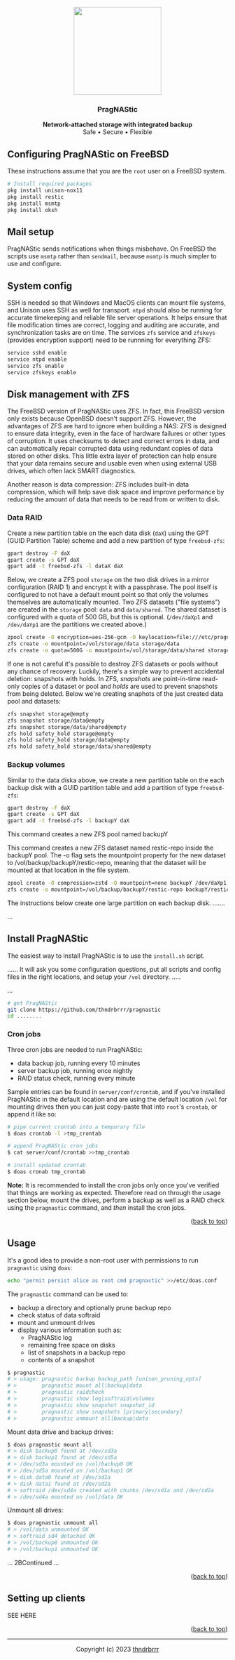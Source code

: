 <a name="readme-top"></a>

<div align="center">
 <img width="200px" src="docs/images/pragnastic_tmp_logo_4.png"/>
<h3>PragNAStic</h3>
<p><b>Network-attached storage with integrated backup</b><br/>
Safe • Secure • Flexible</p>
</div>

## Configuring PragNAStic on FreeBSD

These instructions assume that you are the `root` user on a FreeBSD system.

```sh
# Install required packages
pkg install unison-nox11
pkg install restic
pkg install msmtp
pkg install oksh
```

## Mail setup

PragNAStic sends notifications when things misbehave. On FreeBSD the scripts use `msmtp` rather than `sendmail`, because `msmtp` is much simpler to use and configure.

## System config

SSH is needed so that Windows and MacOS clients can mount file systems, and Unison uses SSH as well for transport. `ntpd` should also be running for accurate timekeeping and reliable file server operations. It helps ensure that file modification times are correct, logging and auditing are accurate, and synchronization tasks are on time. The services `zfs` service and `zfskeys` (provides encryption support) need to be runnning for everything ZFS:

```sh
service sshd enable
service ntpd enable
service zfs enable
service zfskeys enable
```


## Disk management with ZFS

The FreeBSD version of PragNAStic uses ZFS. In fact, this FreeBSD version only exists because OpenBSD doesn't support ZFS. However, the advantages of ZFS are hard to ignore when building a NAS: ZFS is designed to ensure data integrity, even in the face of hardware failures or other types of corruption. It uses checksums to detect and correct errors in data, and can automatically repair corrupted data using redundant copies of data stored on other disks. This little extra layer of protection can help ensure that your data remains secure and usable even when using external USB drives, which often lack SMART diagnostics.

Another reason is data compression: ZFS includes built-in data compression, which will help save disk space and improve performance by reducing the amount of data that needs to be read from or written to disk.


<!-- All disks will need to be formatted, some will be encrypted -->



<!-- ### Data disks -->
### Data RAID

Create a new partition table on the each data disk (`daX`) using the GPT (GUID Partition Table) scheme and add a new partition of type `freebsd-zfs`:

```sh
gpart destroy -F daX
gpart create -s GPT daX
gpart add -t freebsd-zfs -l dataX daX
```

Below, we create a ZFS pool `storage` on the two disk drives in a mirror configuration (RAID 1) and encrypt it with a passphrase. The pool itself is configured to not have a default mount point so that only the volumes themselves are automatically mounted.  Two ZFS datasets ("file systems") are created in the `storage` pool: `data` and `data/shared`. The shared dataset is configured with a quota of 500 GB, but this is optional. (`/dev/daXp1` and `/dev/daYp1` are the partitions we created above.)

```sh
zpool create -O encryption=aes-256-gcm -O keylocation=file:///etc/pragnastic/storage_pool.pw -O keyformat=passphrase -O compression=zstd -O mountpoint=none storage mirror /dev/daXp1 /dev/daYp1
zfs create -o mountpoint=/vol/storage/data storage/data
zfs create -o quota=500G -o mountpoint=/vol/storage/data/shared storage/data/shared
```

If one is not careful it's possible to destroy ZFS datasets or pools without any chance of recovery. Luckily, there's a simple way to prevent accidental deletion: snapshots with holds. In ZFS, *snapshots* are point-in-time read-only copies of a dataset or pool and *holds* are used to prevent snapshots from being deleted. Below we're creating snaphots of the just created data pool and datasets:

```sh
zfs snapshot storage@empty
zfs snapshot storage/data@empty
zfs snapshot storage/data/shared@empty
zfs hold safety_hold storage@empty
zfs hold safety_hold storage/data@empty
zfs hold safety_hold storage/data/shared@empty
```

### Backup volumes

Similar to the data diska above, we create a new partition table on the each backup disk with a GUID partition table and add a partition of type `freebsd-zfs`:

```sh
gpart destroy -F daX
gpart create -s GPT daX
gpart add -t freebsd-zfs -l backupY daX
```

This command creates a new ZFS pool named backupY

This command creates a new ZFS dataset named restic-repo inside the backupY pool. The -o flag sets the mountpoint property for the new dataset to /vol/backup/backupY/restic-repo, meaning that the dataset will be mounted at that location in the file system.

```sh
zpool create -O compression=zstd -O mountpoint=none backupY /dev/daXp1
zfs create -o mountpoint=/vol/backup/backupY/restic-repo backupY/restic-repo
```

The instructions below create one large partition on each backup disk. .......

...



## Install PragNAStic

The easiest way to install PragNAStic is to use the `install.sh` script. 

...... It will ask you some configuration questions, put all scripts and config files in the right locations, and setup your `/vol` directory. .....

...

```sh
# get PragNAStic
git clone https://github.com/thndrbrrr/pragnastic
cd ........

```

### Cron jobs

Three cron jobs are needed to run PragNAStic:

- data backup job, running every 10 minutes
- server backup job, running once nightly
- RAID status check, running every minute

Sample entries can be found in `server/conf/crontab`, and if you've installed PragNAStic in the default location and are using the default location `/vol` for mounting drives then you can just copy-paste that into `root`'s `crontab`, or append it like so:

```sh
# pipe current crontab into a temporary file
$ doas crontab -l >tmp_crontab

# append PragNAStic cron jobs
$ cat server/conf/crontab >>tmp_crontab

# install updated crontab
$ doas cronab tmp_crontab
```

**Note:** It is recommended to install the cron jobs only once you've verified that things are working as expected. Therefore read on through the usage section below, mount the drives, perform a backup as well as a RAID check using the `pragnastic` command, and *then* install the cron jobs.

<p align="right">(<a href="#readme-top">back to top</a>)</p>

## Usage

It's a good idea to provide a non-root user with permissions to run `pragnastic` using `doas`:

```sh
echo "permit persist alice as root cmd pragnastic" >>/etc/doas.conf
```

The `pragnastic` command can be used to:

- backup a directory and optionally prune backup repo
- check status of data softraid
- mount and unmount drives
- display various information such as:
  - PragNAStic log
  - remaining free space on disks 
  - list of snapshots in a backup repo
  - contents of a snapshot

```sh
$ pragnastic
# > usage: pragnastic backup backup_path [unison_pruning_opts]
# >        pragnastic mount all|backup|data
# >        pragnastic raidcheck
# >        pragnastic show log|softraid|volumes
# >        pragnastic show snapshot snapshot_id
# >        pragnastic show snapshots [primary|secondary]
# >        pragnastic unmount all|backup|data
```

Mount data drive and backup drives:

```sh
$ doas pragnastic mount all
# > disk backup0 found at /dev/sd3a
# > disk backup1 found at /dev/sd5a
# > /dev/sd3a mounted on /vol/backup0 OK
# > /dev/sd5a mounted on /vol/backup1 OK
# > disk data0 found at /dev/sd1a
# > disk data1 found at /dev/sd2a
# > softraid /dev/sd4a created with chunks /dev/sd1a and /dev/sd2a
# > /dev/sd4a mounted on /vol/data OK
```

Unmount all drives:

```sh
$ doas pragnastic unmount all
# > /vol/data unmounted OK
# > softraid sd4 detached OK
# > /vol/backup0 unmounted OK
# > /vol/backup1 unmounted OK
```
... 2BContinued ...

<p align="right">(<a href="#readme-top">back to top</a>)</p>

## Setting up clients

SEE HERE

<p align="right">(<a href="#readme-top">back to top</a>)</p>

--------

<div align="center">
Copyright (c) 2023 <a href="mailto:thndrbrrr@gmail.com">thndrbrrr</a>
</div>
